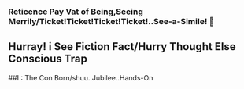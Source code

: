 ### Reticence Pay Vat of Being,Seeing Merrily/Ticket!Ticket!Ticket!Ticket!..See-a-Simile! 🍿
## Hurray! i See Fiction Fact/Hurry Thought Else Conscious Trap
##I : The Con Born/shuu..Jubilee..Hands-On

<!--
**ReticenceVat/ReticenceVat** is a ✨ _special_ ✨ repository because its `README.md` (this file) appears on your GitHub profile.

Here are some ideas to get you started:

- 🔭 I’m currently working on ...
- 🌱 I’m currently learning ...
- 👯 I’m looking to collaborate on ...
- 🤔 I’m looking for help with ...
- 💬 Ask me about ...
- 📫 How to reach me: ...
- 😄 Pronouns: ...
- ⚡ Fun fact: ...
-->
